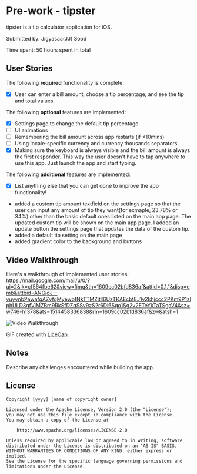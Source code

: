 # Pre-work - tipster

tipster is a tip calculator application for iOS.

Submitted by: Jigyasaa(JJ) Sood

Time spent: 50 hours spent in total

## User Stories

The following **required** functionality is complete:

* [x] User can enter a bill amount, choose a tip percentage, and see the tip and total values.

The following **optional** features are implemented:
* [x] Settings page to change the default tip percentage.
* [ ] UI animations
* [ ] Remembering the bill amount across app restarts (if <10mins)
* [ ] Using locale-specific currency and currency thousands separators.
* [x] Making sure the keyboard is always visible and the bill amount is always the first responder. This way the user doesn't have to tap anywhere to use this app. Just launch the app and start typing.

The following **additional** features are implemented:

- [x] List anything else that you can get done to improve the app functionality!
- added a custom tip amount textfield on the settings page so that the user can input any amount of tip they want(for exmaple, 23.78% or   34%) other than the basic default ones listed on the main app page. The updated custom tip will be shown on the main app page. I added   an update button the settings page that updates the data of the custom tip. 
- added a default tip setting on the main page
- added gradient color to the background and buttons

## Video Walkthrough 

Here's a walkthrough of implemented user stories:
https://mail.google.com/mail/u/0/?ui=2&ik=cf564fbe62&view=fimg&th=1609cc02bfd836af&attid=0.1.1&disp=emb&attbid=ANGjdJ--vuyvnbPawafgAZvfgMyewbfNkTTMZitll6UzTKAEcbtEJ1v2khjccc2PKm9P1zlphULD3gfViMZBm9RkSfDZqSSv9zS2r6Dl6Sqo1Sg2v2ETeYkTaTSgaV4&sz=w746-h1378&ats=1514458336838&rm=1609cc02bfd836af&zw&atsh=1

<img src='http://i.imgur.com/link/to/your/gif/file.gif' title='Video Walkthrough' width='' alt='Video Walkthrough' />

GIF created with [LiceCap](http://www.cockos.com/licecap/).

## Notes

Describe any challenges encountered while building the app.

## License

    Copyright [yyyy] [name of copyright owner]

    Licensed under the Apache License, Version 2.0 (the "License");
    you may not use this file except in compliance with the License.
    You may obtain a copy of the License at

        http://www.apache.org/licenses/LICENSE-2.0

    Unless required by applicable law or agreed to in writing, software
    distributed under the License is distributed on an "AS IS" BASIS,
    WITHOUT WARRANTIES OR CONDITIONS OF ANY KIND, either express or implied.
    See the License for the specific language governing permissions and
    limitations under the License.
